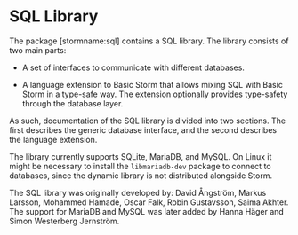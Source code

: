 SQL Library
===========

The package [stormname:sql] contains a SQL library. The library consists of two main parts:

- A set of interfaces to communicate with different databases.

- A language extension to Basic Storm that allows mixing SQL with Basic Storm in a type-safe way.
  The extension optionally provides type-safety through the database layer.

As such, documentation of the SQL library is divided into two sections. The first describes the
generic database interface, and the second describes the language extension.


The library currently supports SQLite, MariaDB, and MySQL. On Linux it might be necessary to install
the `libmariadb-dev` package to connect to databases, since the dynamic library is not distributed
alongside Storm.


The SQL library was originally developed by: David Ångström, Markus Larsson, Mohammed Hamade, Oscar
Falk, Robin Gustavsson, Saima Akhter. The support for MariaDB and MySQL was later added by Hanna
Häger and Simon Westerberg Jernström.

